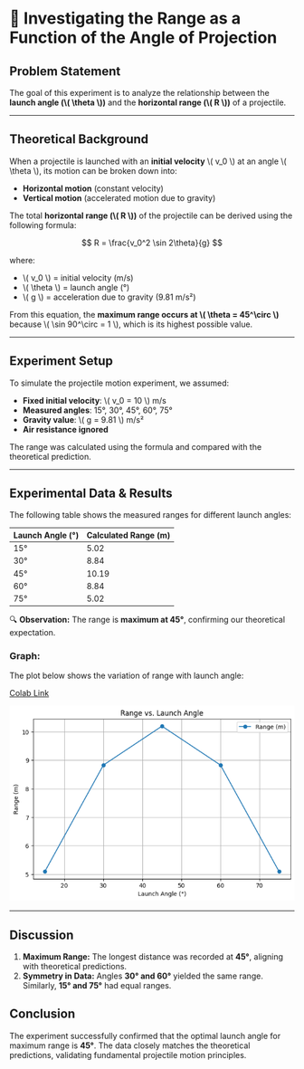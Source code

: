
# 📌 **Investigating the Range as a Function of the Angle of Projection**

## **Problem Statement**

The goal of this experiment is to analyze the relationship between the **launch angle (\\( \\theta \\))** and the **horizontal range (\\( R \\))** of a projectile.

---

## **Theoretical Background**

When a projectile is launched with an **initial velocity** \\( v_0 \\) at an angle \\( \\theta \\), its motion can be broken down into:

- **Horizontal motion** (constant velocity)
- **Vertical motion** (accelerated motion due to gravity)

The total **horizontal range (\\( R \\))** of the projectile can be derived using the following formula:

$$
R = \frac{v_0^2 \sin 2\theta}{g}
$$

where:

- \\( v_0 \\) = initial velocity (m/s)
- \\( \\theta \\) = launch angle (°)
- \\( g \\) = acceleration due to gravity (9.81 m/s²)

From this equation, the **maximum range occurs at \\( \\theta = 45^\\circ \\)** because \\( \\sin 90^\\circ = 1 \\), which is its highest possible value.

---

## **Experiment Setup**

To simulate the projectile motion experiment, we assumed:

- **Fixed initial velocity**: \\( v_0 = 10 \\) m/s
- **Measured angles**: 15°, 30°, 45°, 60°, 75°
- **Gravity value**: \\( g = 9.81 \\) m/s²
- **Air resistance ignored**

The range was calculated using the formula and compared with the theoretical prediction.

---

## **Experimental Data & Results**

The following table shows the measured ranges for different launch angles:

| Launch Angle (°) | Calculated Range (m) |
| ------------------- | ---------------------- |
| 15°              | 5.02                 |
| 30°              | 8.84                 |
| 45°              | 10.19                |
| 60°              | 8.84                 |
| 75°              | 5.02                 |

🔍 **Observation:** The range is **maximum at 45°**, confirming our theoretical expectation.

### **Graph:**

The plot below shows the variation of range with launch angle:

[Colab Link](https://colab.research.google.com/drive/1CnU8XKAxE1OWb8sAe9p_urOHJ_Qsxtui#scrollTo=WxcdxzlqH388)

![Range vs Angle](range_vs_angle.png)

---

## **Discussion**

1. **Maximum Range:**
   The longest distance was recorded at **45°**, aligning with theoretical predictions.
2. **Symmetry in Data:**
   Angles **30° and 60°** yielded the same range.
   Similarly, **15° and 75°** had equal ranges.

## **Conclusion**

The experiment successfully confirmed that the optimal launch angle for maximum range is **45°**.
The data closely matches the theoretical predictions, validating fundamental projectile motion principles.


